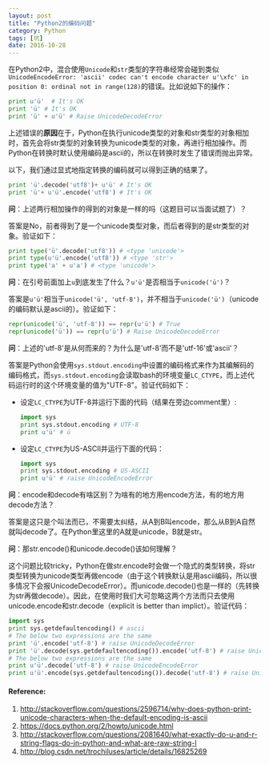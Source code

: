 ```yaml
---
layout: post
title: "Python2的编码问题"
category: Python
tags: [坑]
date: 2016-10-28
---
```


在Python2中，混合使用`Unicode`和`str`类型的字符串经常会碰到类似`UnicodeEncodeError: 'ascii' codec can't encode character u'\xfc' in position 0: ordinal not in range(128)`的错误。比如说如下的操作：

```python
print u'ü'  # It's OK
print 'ü' # It's OK
print 'ü' + u'ü' # Raise UnicodeDecodeError
```

上述错误的**原因**在于，Python在执行unicode类型的对象和str类型的对象相加时，首先会将str类型的对象转换为unicode类型的对象，再进行相加操作。而Python在转换时默认使用编码是ascii的，所以在转换时发生了错误而抛出异常。

以下，我们通过显式地指定转换的编码就可以得到正确的结果了。

```python
print 'ü'.decode('utf8')+ u'ü' # It's OK
print 'ü'+ u'ü'.encode('utf8') # It's OK
```



**问**：上述两行相加操作的得到的对象是一样的吗（这题目可以当面试题了）？

答案是No，前者得到了是一个unicode类型对象，而后者得到的是str类型的对象。验证如下：

```python
print type('ü'.decode('utf8')) # <type 'unicode'>
print type(u'ü'.encode('utf8')) # <type 'str'>
print type('a' + u'a') # <type 'unicode'>
```



**问**：在引号前面加上`u`到底发生了什么？`u'ü'`是否相当于`unicode('ü')`？

答案是`u'ü'`相当于`unicode('ü', 'utf-8')`，并不相当于`unicode('ü')`（unicode的编码默认是ascii的）。验证如下：

```python
repr(unicode('ü', 'utf-8')) == repr(u'ü') # True
repr(unicode('ü')) == repr(u'ü') # Raise UnicodeDecodeError
```



**问**：上述的'utf-8'是从何而来的？为什么是'utf-8'而不是'utf-16'或'ascii'？

答案是Python会使用`sys.stdout.encoding`中设置的编码格式来作为其编解码的编码格式，而`sys.stdout.encoding`会读取bash的环境变量`LC_CTYPE`，而上述代码运行时的这个环境变量的值为"UTF-8"。验证代码如下：

- 设定`LC_CTYPE`为UTF-8并运行下面的代码（结果在旁边comment里）:

  ```python
  import sys
  print sys.stdout.encoding # UTF-8
  print u'ü' # ü
  ```

- 设定`LC_CTYPE`为US-ASCII并运行下面的代码：

  ```python
  import sys
  print sys.stdout.encoding # US-ASCII
  print u'ü' # raise UnicodeEncodeError
  ```



**问**：encode和decode有啥区别？为啥有的地方用encode方法，有的地方用decode方法？

答案是这只是个叫法而已，不需要太纠结，从A到B叫encode，那么从B到A自然就叫decode了。在Python里这里的A就是unicode，B就是str。



**问**：那str.encode()和unicode.decode()该如何理解？

这个问题比较tricky，Python在做str.encode时会做一个隐式的类型转换，将str类型转换为unicode类型再做encode（由于这个转换默认是用ascii编码，所以很多情况下会报UnicodeDecodeError）。而unicode.decode()也是一样的（先转换为str再做decode）。因此，在使用时我们大可忽略这两个方法而只去使用unicode.encode和str.decode（explicit is better than implict）。验证代码：

```python
import sys
print sys.getdefaultencoding() # ascii
# The below two expressions are the same
print 'ü'.encode('utf-8') # raise UnicodeDecodeError
print 'ü'.decode(sys.getdefaultencoding()).encode('utf-8') # raise UnicodeDecodeError
# The below two expressions are the same
print u'ü'.decode('utf-8') # raise UnicodeEncodeError
print u'ü'.encode(sys.getdefaultencoding()).decode('utf-8') # raise UnicodeEncodeError
```



#### Reference:

1. http://stackoverflow.com/questions/2596714/why-does-python-print-unicode-characters-when-the-default-encoding-is-ascii
2. https://docs.python.org/2/howto/unicode.html
3. http://stackoverflow.com/questions/2081640/what-exactly-do-u-and-r-string-flags-do-in-python-and-what-are-raw-string-l
4. http://blog.csdn.net/trochiluses/article/details/16825269

